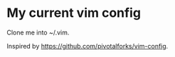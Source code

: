 My current vim config
=====================

Clone me into ~/.vim.

Inspired by https://github.com/pivotalforks/vim-config.

